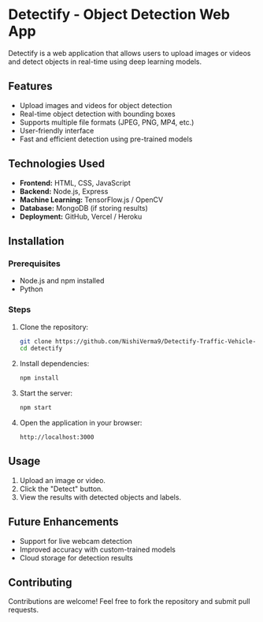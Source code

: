 # Detectify - Object Detection Web App

Detectify is a web application that allows users to upload images or videos and detect objects in real-time using deep learning models.

## Features
- Upload images and videos for object detection
- Real-time object detection with bounding boxes
- Supports multiple file formats (JPEG, PNG, MP4, etc.)
- User-friendly interface
- Fast and efficient detection using pre-trained models

## Technologies Used
- **Frontend:** HTML, CSS, JavaScript
- **Backend:** Node.js, Express
- **Machine Learning:** TensorFlow.js / OpenCV
- **Database:** MongoDB (if storing results)
- **Deployment:** GitHub, Vercel / Heroku

## Installation

### Prerequisites
- Node.js and npm installed
- Python

### Steps
1. Clone the repository:
   ```bash
   git clone https://github.com/NishiVerma9/Detectify-Traffic-Vehicle-DEtection.git
   cd detectify
   ```
2. Install dependencies:
   ```bash
   npm install
   ```
3. Start the server:
   ```bash
   npm start
   ```
4. Open the application in your browser:
   ```
   http://localhost:3000
   ```

## Usage
1. Upload an image or video.
2. Click the "Detect" button.
3. View the results with detected objects and labels.

## Future Enhancements
- Support for live webcam detection
- Improved accuracy with custom-trained models
- Cloud storage for detection results

## Contributing
Contributions are welcome! Feel free to fork the repository and submit pull requests.



